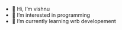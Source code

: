 - 👋 Hi, I’m vishnu
- 👀 I’m interested in programming
- 🌱 I’m currently learning wrb developement

<!---
vishnu1046/vishnu1046 is a ✨ special ✨ repository because its `README.md` (this file) appears on your GitHub profile.
You can click the Preview link to take a look at your changes.
--->
